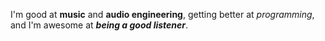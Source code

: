 I'm good at **music** and **audio engineering**, getting better at *programming*, and I'm awesome at ***being a good listener***.
